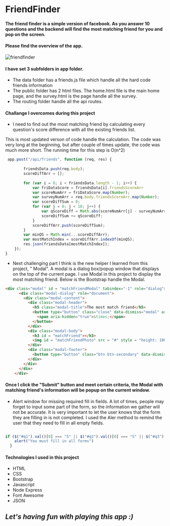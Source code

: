 # FriendFinder

#### The friend finder is a simple version of facebook. As you answer 10 questions and the backend will find the most matching friend for you and pop on the screen.

#### Please find the overview of the app.
![friendfinder](1.gif)

#### I have set 3 subfolders in app folder.
- The data folder has a friends.js file which handle all the hard code friends information
- The public folder has 2 html files. The home.html file is the main home page, and the survey.html is the page handle all the survey.
- The routing folder handle all the api routes.

#### Challange I overcomes during this project
- I need to find out the most matching friend by calculating every question's score difference with all the existing friends list.

This is most updated verson of code handle the calculation. The code was very long at the beginning, but after couple of times update, the code was much more short. The running time for this step is O(n^2)

``` javascript
 app.post("/api/friends", function (req, res) {
        
        friendsData.push(req.body);
        scoreDiffArr = [];
        
        for (var i = 0; i < friendsData.length - 1; i++) {          
            var friDataScore = friendsData[i].friendsScoreArr         
            var scoreNumArr = friDataScore.map(Number);        
            var surveyNumArr = req.body.friendsScoreArr.map(Number);
            var scoreDiffSum = 0;
            for (var j = 0; j < 10; j++) {
                var qScoreDiff = Math.abs(scoreNumArr[j] - surveyNumArr[j]);
                scoreDiffSum += qScoreDiff;
            }
            scoreDiffArr.push(scoreDiffSum);
        }
        var minQS = Math.min(...scoreDiffArr);
        var mostMatchIndex = scoreDiffArr.indexOf(minQS);
        res.json(friendsData[mostMatchIndex]);
    });
}
```

- Next challenging part I think is the new helper I learned from this project, " Modal". A modal is a dialog box/popup window that displays on the top of the current page. I use Modal in this project to display the most matching friend. Below is the Bootstrap handle the Modal.

``` html
<div class="modal" id = "matchFriendModal" tabindex="-1" role="dialog">
      <div class="modal-dialog" role="document">
        <div class="modal-content">
          <div class="modal-header">
            <h5 class="modal-title">The most match friend</h5>
            <button type="button" class="close" data-dismiss="modal" aria-label="Close">
              <span aria-hidden="true">&times;</span>
            </button>
          </div>
          <div class="modal-body">
            <h3 id = "matchFriend"></h3>
            <img id = "matchFriendPhoto" src = "#" style = "height: 100px; width: 100px;"></img>
          </div>
          <div class="modal-footer">
            <button type="button" class="btn btn-secondary" data-dismiss="modal">Close</button>
          </div>
        </div>
      </div>
    </div>
```
#### Once I click the "Submit" button and meet certain criteria, the Modal with matching friend's information will be popup on the current window.
-  Alert window for missing required fill in fields. A lot of times, people may forget to input some part of the form, so the information we gather will not be accurate. It is very important to let the user knows that the form they are filling in is not completed. I used the Aler method to remind the user that they need to fill in all empty fields.

``` javascript

if ($("#q1").val()[0] === "S" || $("#q2").val()[0] === "S" || $("#q3").val()[0] === "S" || $("#q4").val()[0] === "S" || $("#q5").val()[0] === "S" || $("#q6").val()[0] === "S" || $("#q7").val()[0] === "S" || $("#q8").val()[0] === "S" || $("#q9").val()[0] === "S" || $("#q10").val()[0] === "S" || $("#survey-name").val() === "" || $("#survey-url").val() === "") {
    alert("You must fill in all forms")
  }
```
#### Technologies I used in this project
- HTML
- CSS
- Bootstrap
- Javascript
- Node Express
- Font Awesome 
- JSON

## **_Let's having fun with playing this app :)_**